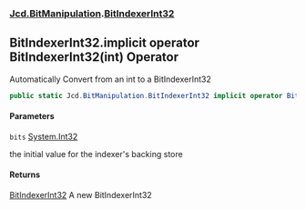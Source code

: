### [Jcd.BitManipulation](Jcd.BitManipulation.md 'Jcd.BitManipulation').[BitIndexerInt32](Jcd.BitManipulation.BitIndexerInt32.md 'Jcd.BitManipulation.BitIndexerInt32')

## BitIndexerInt32.implicit operator BitIndexerInt32(int) Operator

Automatically Convert from an int to a BitIndexerInt32

```csharp
public static Jcd.BitManipulation.BitIndexerInt32 implicit operator BitIndexerInt32(int bits);
```
#### Parameters

<a name='Jcd.BitManipulation.BitIndexerInt32.op_ImplicitJcd.BitManipulation.BitIndexerInt32(int).bits'></a>

`bits` [System.Int32](https://docs.microsoft.com/en-us/dotnet/api/System.Int32 'System.Int32')

the initial value for the indexer's backing store

#### Returns
[BitIndexerInt32](Jcd.BitManipulation.BitIndexerInt32.md 'Jcd.BitManipulation.BitIndexerInt32')
A new BitIndexerInt32